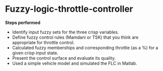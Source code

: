 # Fuzzy-logic-throttle-controller

**Steps performed**
- Identify input fuzzy sets for the three crisp variables. 
- Define fuzzy control rules (Mamdani or TSK) that you think are appropriate for throttle 
control. 
- Calculated fuzzy memberships and corresponding throttle (as a %) for a given crisp input 
state. 
- Present the control surface and evaluate its quality. 
- Used a simple vehicle model and simulated the FLC in Matlab.
